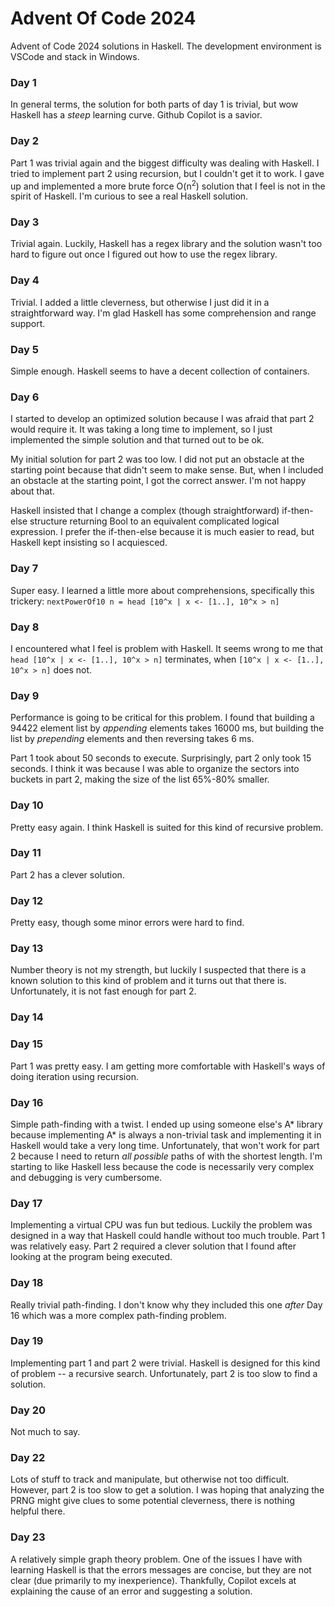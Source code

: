 # Advent Of Code 2024
Advent of Code 2024 solutions in Haskell. The development environment is VSCode and stack in Windows.

### Day 1

In general terms, the solution for both parts of day 1 is trivial, but wow Haskell has a *steep* learning curve. Github Copilot is a savior.

### Day 2

Part 1 was trivial again and the biggest difficulty was dealing with Haskell. I tried to implement part 2 using recursion, but I couldn't get it to work. I gave up and implemented a more brute force O(n<sup>2</sup>) solution that I feel is not in the spirit of Haskell. I'm curious to see a real Haskell solution.

### Day 3

Trivial again. Luckily, Haskell has a regex library and the solution wasn't too hard to figure out once I figured out how to use the regex library.

### Day 4
Trivial. I added a little cleverness, but otherwise I just did it in a straightforward way. I'm glad Haskell has some comprehension and range support.

### Day 5
Simple enough. Haskell seems to have a decent collection of containers.

### Day 6
I started to develop an optimized solution because I was afraid that part 2 would require it. It was taking a long time to implement, so I just implemented the simple solution and that turned out to be ok.

My initial solution for part 2 was too low. I did not put an obstacle at the starting point because that didn't seem to make sense. But, when I included an obstacle at the starting point, I got the correct answer. I'm not happy about that.

Haskell insisted that I change a complex (though straightforward) if-then-else structure returning Bool to an equivalent complicated logical expression. I prefer the if-then-else because it is much easier to read, but Haskell kept insisting so I acquiesced.

### Day 7
Super easy. I learned a little more about comprehensions, specifically this trickery: `nextPowerOf10 n = head [10^x | x <- [1..], 10^x > n]`

### Day 8
I encountered what I feel is problem with Haskell. It seems wrong to me that `head [10^x | x <- [1..], 10^x > n]` terminates, when `[10^x | x <- [1..], 10^x > n]` does not.

### Day 9
Performance is going to be critical for this problem. I found that building a 94422 element list by *appending* elements takes 16000 ms, but building the list by *prepending* elements and then reversing takes 6 ms.

Part 1 took about 50 seconds to execute. Surprisingly, part 2 only took 15 seconds. I think it was because I was able to organize the sectors into buckets in part 2, making the size of the list 65%-80% smaller.

### Day 10
Pretty easy again. I think Haskell is suited for this kind of recursive problem.

### Day 11
Part 2 has a clever solution. 

### Day 12
Pretty easy, though some minor errors were hard to find.

### Day 13
Number theory is not my strength, but luckily I suspected that there is a known solution to this kind of problem and it turns out that there is. Unfortunately, it is not fast enough for part 2.

### Day 14


### Day 15
Part 1 was pretty easy. I am getting more comfortable with Haskell's ways of doing iteration using recursion.

### Day 16
Simple path-finding with a twist. I ended up using someone else's A* library because implementing A* is always a non-trivial task and implementing it in Haskell would take a very long time. Unfortunately, that won't work for part 2 because I need to return *all possible* paths of with the shortest length. I'm starting to like Haskell less because the code is necessarily very complex and debugging is very cumbersome.

### Day 17
Implementing a virtual CPU was fun but tedious. Luckily the problem was designed in a way that Haskell could handle without too much trouble. Part 1 was relatively easy. Part 2 required a clever solution that I found after looking at the program being executed.

### Day 18
Really trivial path-finding. I don't know why they included this one *after* Day 16 which was a more complex path-finding problem.

### Day 19
Implementing part 1 and part 2 were trivial. Haskell is designed for this kind of problem -- a recursive search. Unfortunately, part 2 is too slow to find a solution.

### Day 20
Not much to say.




### Day 22
Lots of stuff to track and manipulate, but otherwise not too difficult. However, part 2 is too slow to get a solution. I was hoping that analyzing the PRNG might give clues to some potential cleverness, there is nothing helpful there.

### Day 23
A relatively simple graph theory problem. One of the issues I have with learning Haskell is that the errors messages are concise, but they are not clear (due primarily to my inexperience). Thankfully, Copilot excels at explaining the cause of an error and suggesting a solution.

